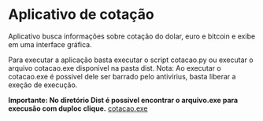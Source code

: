 # Aplicativo de cotação 
 Aplicativo busca informações sobre cotação do dolar, euro e bitcoin e exibe em uma interface gráfica.

Para executar a aplicação basta executar o script cotacao.py ou executar o arquivo cotacao.exe disponivel na pasta dist.
Nota: Ao executar o cotacao.exe é possivel dele ser barrado pelo antivirius, basta liberar a exeção de execução.
<br>

**Importante: No diretório Dist é possivel encontrar o arquivo.exe para execusão com duploc clique.**
[cotacao.exe](https://github.com/maiconwa/CurrencyBRL/tree/main/dist)
